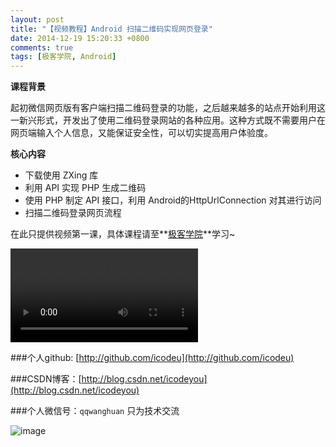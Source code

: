```yaml
---
layout: post
title: "【视频教程】Android 扫描二维码实现网页登录"
date: 2014-12-19 15:20:33 +0800
comments: true
tags: [极客学院, Android]
---
```


**课程背景**

起初微信网页版有客户端扫描二维码登录的功能，之后越来越多的站点开始利用这一新兴形式，开发出了使用二维码登录网站的各种应用。这种方式既不需要用户在网页端输入个人信息，又能保证安全性，可以切实提高用户体验度。

**核心内容**

* 下载使用 ZXing 库
* 利用 API 实现 PHP 生成二维码
* 使用 PHP 制定 API 接口，利用 Android的HttpUrlConnection 对其进行访问
* 扫描二维码登录网页流程

<!--more-->

在此只提供视频第一课，具体课程请至**[极客学院](http://www.jikexueyuan.com/course/420.html)**学习~

<div class="video-container">
	<video src="http://icodeyou.qiniudn.com/Android 扫描二维码实现网页登录.mp4" controls="controls"></video>
</div>



###个人github:  [http://github.com/icodeu](http://github.com/icodeu)

###CSDN博客：[http://blog.csdn.net/icodeyou](http://blog.csdn.net/icodeyou)

###个人微信号：`qqwanghuan`  只为技术交流

![image](http://7xivx9.com1.z0.glb.clouddn.com/wxqrcode_260.png)